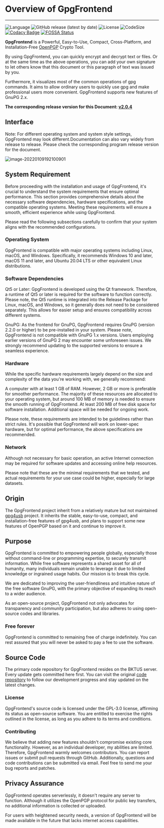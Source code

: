 # Overview of GpgFrontend

---

![Language](https://img.shields.io/badge/language-C%2B%2B-green)
![GitHub release (latest by date)](https://img.shields.io/github/v/release/saturneric/gpgfrontend)
![License](https://img.shields.io/badge/License-GPL--3.0-orange)
![CodeSize](https://img.shields.io/github/languages/code-size/saturneric/GpgFrontend)
[![Codacy Badge](https://app.codacy.com/project/badge/Grade/d1750e052a85430a8f1f84e58a0fceda)](https://www.codacy.com/gh/saturneric/GpgFrontend/dashboard?utm_source=github.com&utm_medium=referral&utm_content=saturneric/GpgFrontend&utm_campaign=Badge_Grade)
[![FOSSA Status](https://app.fossa.com/api/projects/git%2Bgithub.com%2Fsaturneric%2FGpgFrontend.svg?type=shield)](https://app.fossa.com/projects/git%2Bgithub.com%2Fsaturneric%2FGpgFrontend?ref=badge_shield)

**GpgFrontend** is a Powerful, Easy-to-Use, Compact, Cross-Platform, and
Installation-Free [OpenPGP](https://www.openpgp.org/) Crypto Tool.

By using GpgFrontend, you can quickly encrypt and decrypt text or files. Or at
the same time as the above operations, you can add your own signature to let
others know that this document or this paragraph of text was issued by you.

Furthermore, it visualizes most of the common operations of gpg commands. It
aims to allow ordinary users to quickly use gpg and make professional users more
convenient. GpgFrontend supports new features of GnuPG 2.x.

**The corresponding release version for this
Document: [v2.0.4](https://github.com/saturneric/GpgFrontend/releases/tag/v2.0.4)**

## Interface

Note: For different operating system and system style settings, GpgFrontend may
look different.Documentation can also vary widely from release to release.
Please check the corresponding program release version for the document.

![image-20220109192100901](https://www.bktus.com/wp-content/uploads/2023/08/image-20220109192100901.png)

## System Requirement

Before proceeding with the installation and usage of GpgFrontend, it's crucial
to understand the system requirements that ensure optimal performance. This
section provides comprehensive details about the necessary software
dependencies, hardware specifications, and the compatible operating systems.
Meeting these requirements will ensure a smooth, efficient experience while
using GpgFrontend.

Please read the following subsections carefully to confirm that your system
aligns with the recommended configurations.

### Operating System

GpgFrontend is compatible with major operating systems including Linux, macOS,
and Windows. Specifically, it recommends Windows 10 and later, macOS 11 and
later, and Ubuntu 20.04 LTS or other equivalent Linux distributions.

### Software Dependencies

Qt5 or Later: GpgFrontend is developed using the Qt framework. Therefore, a
runtime of Qt5 or later is required for the software to function correctly.
Please note, the Qt5 runtime is integrated into the Release Package for Linux,
macOS, and Windows, so it generally does not need to be considered separately.
This allows for easier setup and ensures compatibility across different systems.

GnuPG: As the frontend for GnuPG, GpgFrontend requires GnuPG (version 2.2.0 or
higher) to be pre-installed in your system. Please note, GpgFrontend is not
compatible with GnuPG 1.x versions. Users employing earlier versions of GnuPG 2
may encounter some unforeseen issues. We strongly recommend updating to the
supported versions to ensure a seamless experience.

### Hardware

While the specific hardware requirements largely depend on the size and
complexity of the data you're working with, we generally recommend:

A computer with at least 1 GB of RAM. However, 2 GB or more is preferable for
smoother performance. The majority of these resources are allocated to your
operating system, but around 100 MB of memory is needed to ensure the smooth
running of GpgFrontend. At least 200 MB of free disk space for software
installation. Additional space will be needed for ongoing work.

Please note, these requirements are intended to be guidelines rather than strict
rules. It's possible that GpgFrontend will work on lower-spec hardware, but for
optimal performance, the above specifications are recommended.

### Network

Although not necessary for basic operation, an active Internet connection may be
required for software updates and accessing online help resources.

Please note that these are the minimal requirements that we tested, and actual
requirements for your use case could be higher, especially for large datasets.

## Origin

The GpgFrontend project inherit from a relatively mature but not maintained
[gpg4usb](https://www.gpg4usb.org/) project. It inherits the stable,
easy-to-use, compact, and installation-free features of gpg4usb, and plans to
support some new features of OpenPGP based on it and continue to improve it.

## Purpose

GpgFrontend is committed to empowering people globally, especially those without
command-line or programming expertise, to securely transmit information. While
free software represents a shared asset for all of humanity, many individuals
remain unable to leverage it due to limited knowledge or ingrained usage habits.
Our mission is to break this cycle.

We are dedicated to improving the user-friendliness and intuitive nature of the
free software GnuPG, with the primary objective of expanding its reach to a
wider audience.

As an open-source project, GpgFrontend not only advocates for transparency and
community participation, but also adheres to using open-source codes and
libraries.

### Free forever

GpgFrontend is committed to remaining free of charge indefinitely. You can rest
assured that you will never be asked to pay a fee to use the software.

## Source Code

The primary code repository for GpgFrontend resides on the BKTUS server. Every
update gets committed here first. You can visit the original [code
repository](https://git.bktus.com/gpgfrontend/GpgFrontend) to
follow our development progress and stay updated on the latest changes.


### License

GpgFrontend's source code is licensed under the GPL-3.0 license, affirming its
status as open-source software. You are entitled to exercise the rights outlined
in the license, as long as you adhere to its terms and conditions.

### Contributing

We believe that adding new features shouldn't compromise existing core
functionality. However, as an individual developer, my abilities are limited.
Therefore, GpgFrontend warmly welcomes contributors. You can report issues or
submit pull requests through GitHub. Additionally, questions and code
contributions can be submitted via email. Feel free to send me your bug reports
and patches.

## Privacy Assurance

GpgFrontend operates serverlessly, it doesn't require any server to function.
Although it utilizes the OpenPGP protocol for public key transfers, no
additional information is collected or uploaded.

For users with heightened security needs, a version of GpgFrontend will be made
available in the future that lacks internet access capabilities.
